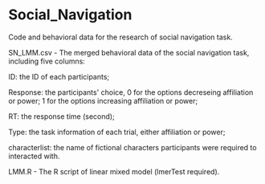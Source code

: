 # Social_Navigation
Code and behavioral data for the research of social navigation task.

SN_LMM.csv - The merged behavioral data of the social navigation task, including five columns:
  
  ID: the ID of each participants;
  
  Response: the participants' choice, 0 for the options decreseing affiliation or power; 1 for the options increasing affiliation or power;
  
  RT: the response time (second);
  
  Type: the task information of each trial, either affiliation or power;
  
  characterlist: the name of fictional characters participants were required to interacted with.
  
 
 LMM.R - The R script of linear mixed model (lmerTest required).
